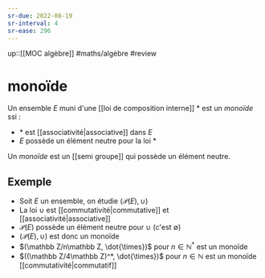 ```yaml
---
sr-due: 2022-08-19
sr-interval: 4
sr-ease: 296
---
```


up::[[MOC algèbre]]
#maths/algèbre #review 
# monoïde
Un ensemble $E$ muni d'une [[loi de composition interne]] $*$ est un _monoïde_ ssi :
 - $*$ est [[associativité|associative]] dans $E$
 - $E$ possède un élément neutre pour la loi $*$

Un _monoïde_ est un [[semi groupe]] qui possède un élément neutre.

## Exemple

- Soit $E$ un ensemble, on étudie $(\mathscr P(E), \cup)$
 - La loi $\cup$ est [[commutativité|commutative]] et [[associativité|associative]]
 - $\mathscr P(E)$ possède un élément neutre pour $\cup$ (c'est $\emptyset$)
 - $(\mathscr P(E), \cup)$ est donc un monoïde
- $(\mathbb Z/n\mathbb Z, \dot{\times})$ pour $n\in\mathbb N^*$ est un monoïde
- $((\mathbb Z/4\mathbb Z)^*, \dot{\times})$ pour $n\in\mathbb N$ est un monoïde [[commutativité|commutatif]]



